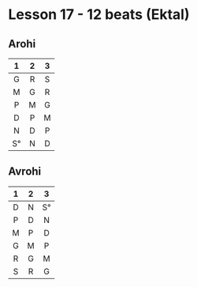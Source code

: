 # Lesson 17 - 12 beats (Ektal)

## Arohi

1 | 2 | 3
:-: | :-: | :-:
G | R | S
M | G | R
P | M | G
D | P | M
N | D | P
S° | N | D

## Avrohi

1 | 2 | 3
:-: | :-: | :-:
D | N | S°
P | D | N
M | P | D
G | M | P
R | G | M
S | R | G